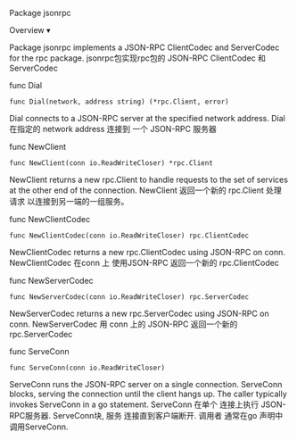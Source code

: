 Package jsonrpc

Overview ▾

Package jsonrpc implements a JSON-RPC ClientCodec and ServerCodec for the rpc package.
jsonrpc包实现rpc包的 JSON-RPC ClientCodec 和 ServerCodec


func Dial
```golang
func Dial(network, address string) (*rpc.Client, error)
```
Dial connects to a JSON-RPC server at the specified network address.
Dial在指定的  network address 连接到 一个 JSON-RPC 服务器


func NewClient
```golang
func NewClient(conn io.ReadWriteCloser) *rpc.Client
```
NewClient returns a new rpc.Client to handle requests to the set of services at the other end of the connection.
NewClient 返回一个新的 rpc.Client 处理 请求 以连接到另一端的一组服务。



func NewClientCodec
```golang
func NewClientCodec(conn io.ReadWriteCloser) rpc.ClientCodec
```
NewClientCodec returns a new rpc.ClientCodec using JSON-RPC on conn.
NewClientCodec 在conn 上 使用JSON-RPC 返回一个新的 rpc.ClientCodec


func NewServerCodec
```golang
func NewServerCodec(conn io.ReadWriteCloser) rpc.ServerCodec
```
NewServerCodec returns a new rpc.ServerCodec using JSON-RPC on conn.
NewServerCodec 用 conn 上的 JSON-RPC 返回一个新的 rpc.ServerCodec


func ServeConn
```golang
func ServeConn(conn io.ReadWriteCloser)
```
ServeConn runs the JSON-RPC server on a single connection. 
ServeConn blocks, serving the connection until the client hangs up. 
The caller typically invokes ServeConn in a go statement.
ServeConn 在单个 连接上执行 JSON-RPC服务器.
ServeConn块, 服务  连接直到客户端断开.
调用者 通常在go 声明中调用ServeConn. 


